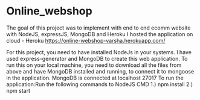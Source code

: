 # Online_webshop

The goal of this project was to implement with end to end ecomm website with NodeJS, expressJS, MongoDB and Heroku
I hosted the application on cloud - Heroku 
https://online-webshop-varsha.herokuapp.com/


For this project, you need to have installed NodeJs in your systems. I have used express-generator and MongoDB to create this web application.
To run this on your local machine, you need to download all the files from above and have MongoDB installed and running, to connect it to mongoose in the application. MongoDB is connected at localhost 27017
To run the application:Run the following commands to NodeJS CMD
1.) npm install
2.) npm start

